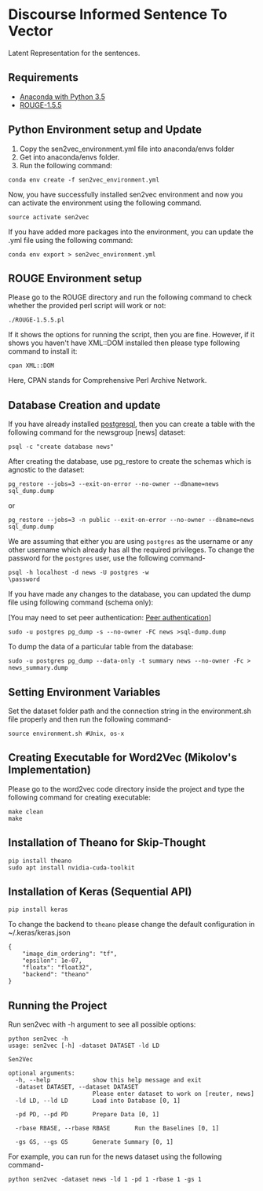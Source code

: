 # Discourse Informed Sentence To Vector 
Latent Representation for the sentences.
 

## Requirements
* [Anaconda with Python 3.5](https://www.continuum.io/downloads)
* [ROUGE-1.5.5](http://www.berouge.com/Pages/DownloadROUGE.aspx)

## Python Environment setup and Update

1. Copy the sen2vec_environment.yml file into anaconda/envs folder
2. Get into anaconda/envs folder.
3. Run the following command:

```
conda env create -f sen2vec_environment.yml
```

Now, you have successfully installed sen2vec environment and now you can activate the environment using the following command. 

```
source activate sen2vec
```


If you have added more packages into the environment, you 
can update the .yml file using the following command: 

```
conda env export > sen2vec_environment.yml
```

## ROUGE Environment setup
Please go to the ROUGE directory and run the following command to check whether 
the provided perl script will work or not:
```
./ROUGE-1.5.5.pl 
```

If it shows the options for running the script, then you are fine. However, if it shows 
you haven't have XML::DOM installed then please type following command to install 
it: 

```
cpan XML::DOM
```
Here, CPAN stands for Comprehensive Perl Archive Network. 

## Database Creation and update 

If you have already installed [postgresql](http://postgresapp.com/), then 
you can create a table with the following command for the newsgroup [news] dataset: 

```
psql -c "create database news"
```

After creating the database, use pg_restore to create the schemas which is agnostic to 
the dataset: 

```
pg_restore --jobs=3 --exit-on-error --no-owner --dbname=news sql_dump.dump
```

or 
```
pg_restore --jobs=3 -n public --exit-on-error --no-owner --dbname=news sql_dump.dump
```

We are assuming that either you are using `postgres` as the username or any other username
which already has all the required privileges. To change the password for the `postgres` user,
use the following command-

```
psql -h localhost -d news -U postgres -w
\password
```

If you have made any changes to the database, you can updated the dump 
file using following command (schema only): 

[You may need to set peer authentication: [Peer authentication](http://stackoverflow.com/questions/10430645/how-can-i-get-pg-dump-to-authenticate-properly)]

```
sudo -u postgres pg_dump -s --no-owner -FC news >sql-dump.dump 
```

To dump the data of a particular table from the database: 
```
sudo -u postgres pg_dump --data-only -t summary news --no-owner -Fc > news_summary.dump
```

## Setting Environment Variables

Set the dataset folder path and the connection string in the environment.sh file properly and 
then run the following command-

```
source environment.sh #Unix, os-x
```

## Creating Executable for Word2Vec (Mikolov's Implementation)
Please go to the word2vec code directory inside the project and 
type the following command for creating executable:

```
make clean
make
```

## Installation of Theano for Skip-Thought
```
pip install theano
sudo apt install nvidia-cuda-toolkit
```

## Installation of Keras (Sequential API)
```
pip install keras
```

To change the backend to ``theano`` please change the default configuration 
in ~/.keras/keras.json

```
{
    "image_dim_ordering": "tf",
    "epsilon": 1e-07,
    "floatx": "float32",
    "backend": "theano"
}
```


## Running the Project 
Run sen2vec with -h argument to see all possible options:

```
python sen2vec -h
usage: sen2vec [-h] -dataset DATASET -ld LD

Sen2Vec

optional arguments:
  -h, --help            show this help message and exit
  -dataset DATASET, --dataset DATASET
                        Please enter dataset to work on [reuter, news]
  -ld LD, --ld LD       Load into Database [0, 1]
  
  -pd PD, --pd PD       Prepare Data [0, 1]
  
  -rbase RBASE, --rbase RBASE       Run the Baselines [0, 1]
  
  -gs GS, --gs GS       Generate Summary [0, 1]
```

For example, you can run for the news dataset using the following command-

```
python sen2vec -dataset news -ld 1 -pd 1 -rbase 1 -gs 1
```

